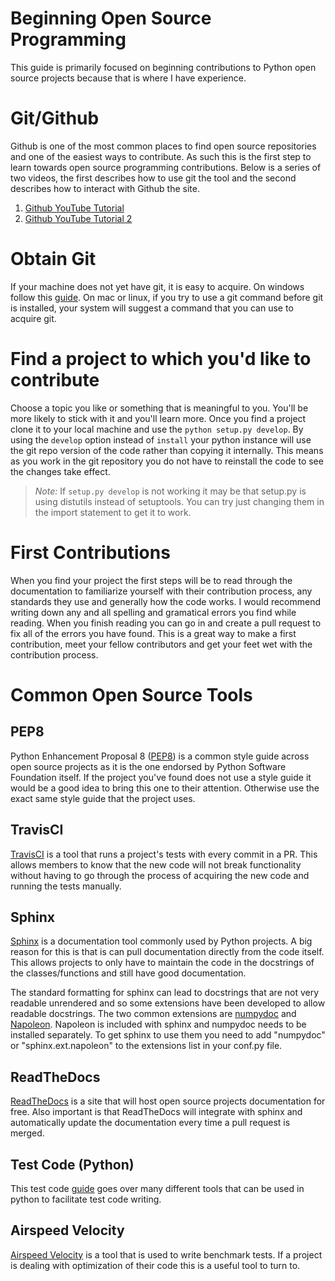 # Beginning Open Source Programming

This guide is primarily focused on beginning contributions to Python open
source projects because that is where I have experience.

# Git/Github

Github is one of the most common places to find open source repositories and one
of the easiest ways to contribute. As such this is the first step to learn
towards open source programming contributions. Below is a series of two videos,
the first describes how to use git the tool and the second describes how to
interact with Github the site.

1. [Github YouTube Tutorial](https://www.youtube.com/watch?v=0fKg7e37bQE)
1. [Github YouTube Tutorial 2](https://www.youtube.com/watch?v=oFYyTZwMyAg)

# Obtain Git

If your machine does not yet have git, it is easy to acquire. On windows follow
this [guide](https://git-scm.com/downloads). On mac or linux, if you try to use
a git command before git is installed, your system will suggest a command that
you can use to acquire git.

# Find a project to which you'd like to contribute

Choose a topic you like or something that is meaningful to you. You'll be more
likely to stick with it and you'll learn more. Once you find a project clone it
to your local machine and use the `python setup.py develop`. By using the
`develop` option instead of `install` your python instance will use the git
repo version of the code rather than copying it internally. This means as you
work in the git repository you do not have to reinstall the code to see the
changes take effect.

> _Note:_ If `setup.py develop` is not working it may be that setup.py is using
> distutils instead of setuptools. You can try just changing them in the import
> statement to get it to work.

# First Contributions

When you find your project the first steps will be to read through the
documentation to familiarize yourself with their contribution process, any
standards they use and generally how the code works. I would recommend writing
down any and all spelling and gramatical errors you find while reading. When
you finish reading you can go in and create a pull request to fix all of the
errors you have found. This is a great way to make a first contribution, meet
your fellow contributors and get your feet wet with the contribution process.

# Common Open Source Tools

## PEP8

Python Enhancement Proposal 8
([PEP8](https://www.python.org/dev/peps/pep-0008/)) is a common style guide
across open source projects as it is the one endorsed by Python Software
Foundation itself. If the project you've found does not use a style guide it
would be a good idea to bring this one to their attention. Otherwise use the
exact same style guide that the project uses.

## TravisCI

[TravisCI](https://travis-ci.org/) is a tool that runs a project's tests with
every commit in a PR. This allows members to know that the new code will not
break functionality without having to go through the process of acquiring the
new code and running the tests manually.

## Sphinx

[Sphinx](http://www.sphinx-doc.org/en/stable/) is a documentation tool commonly
used by Python projects. A big reason for this is that is can pull
documentation directly from the code itself. This allows projects to only have
to maintain the code in the docstrings of the classes/functions and still have
good documentation.

The standard formatting for sphinx can lead to docstrings that are not very
readable unrendered and so some extensions have been developed to allow
readable docstrings. The two common extensions are
[numpydoc](https://github.com/numpy/numpydoc/) and
[Napoleon](http://www.sphinx-doc.org/en/stable/ext/napoleon.html). Napoleon is
included with sphinx and numpydoc needs to be installed separately. To get
sphinx to use them you need to add "numpydoc" or "sphinx.ext.napoleon" to the
extensions list in your conf.py file.

## ReadTheDocs

[ReadTheDocs](https://readthedocs.org/) is a site that will host open source
projects documentation for free. Also important is that ReadTheDocs will
integrate with sphinx and automatically update the documentation every time a
pull request is merged.

## Test Code (Python)

This test code
[guide](http://python-guide-pt-br.readthedocs.io/en/latest/writing/tests/) goes
over many different tools that can be used in python to facilitate test code
writing.

## Airspeed Velocity

[Airspeed Velocity](http://asv.readthedocs.io/en/latest/using.html) is a tool
that is used to write benchmark tests. If a project is dealing with
optimization of their code this is a useful tool to turn to.
